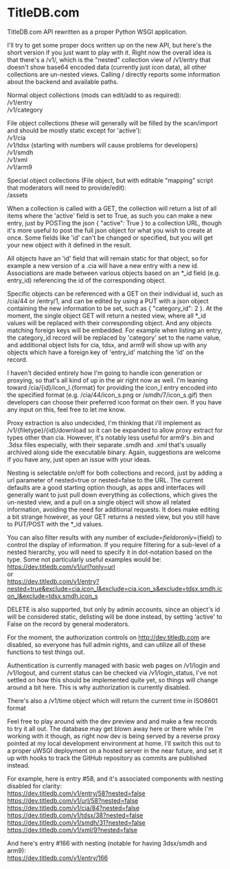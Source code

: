 # TitleDB.com

TitleDB.com API rewritten as a proper Python WSGI application.

I'll try to get some proper docs written up on the new API, but here's the short version if you just want to play with it. Right now the overall idea is that there's a /v1/, which is the "nested" collection view of /v1/entry that doesn't show base64 encoded data (currently just icon data), all other collections are un-nested views. Calling / directly reports some information about the backend and available paths.

Normal object collections (mods can edit/add to as required):  
/v1/entry  
/v1/category  

File object collections (these will generally will be filled by the scan/import and should be mostly static except for 'active'):  
/v1/cia  
/v1/tdsx (starting with numbers will cause problems for developers)  
/v1/smdh  
/v1/xml  
/v1/arm9  

Special object collections (File object, but with editable "mapping" script that moderators will need to provide/edit):  
/assets  

When a collection is called with a GET, the collection will return a list of all items where the 'active' field is set to True, as such you can make a new entry, just by POSTing the json { "active": True } to a collection URL, though it's more useful to post the full json object for what you wish to create at once. Some fields like 'id' can't be changed or specified, but you will get your new object with it defined in the result.

All objects have an 'id' field that will remain static for that object, so for example a new version of a .cia will have a new entry with a new id. Associations are made between various objects based on an *_id field (e.g. entry_id) referencing the id of the corresponding object.

Specific objects can be referenced with a GET on their individual id, such as /cia/44 or /entry/1, and can be edited by using a PUT with a json object containing the new information to be set, such as { "category_id": 2 }. At the moment, the single object GET will return a nested view, where all *_id values will be replaced with their corresponding object. And any objects matching foreign keys will be embedded. For example when listing an entry, the category_id record will be replaced by 'category' set to the name value, and additional object lists for cia, tdsx, and arm9 will show up with any objects which have a foreign key of 'entry_id' matching the 'id' on the record.

I haven't decided entirely how I'm going to handle icon generation or proxying, so that's all kind of up in the air right now as well. I'm leaning toward /cia/{id}/icon_l.{format} for providing the icon_l entry encoded into the specified format (e.g. /cia/44/icon_s.png or /smdh/7/icon_s.gif) then developers can choose their preferred icon format on their own. If you have any input on this, feel free to let me know.

Proxy extraction is also undecided, I'm thinking that i'll implement as /v1/{filetype}/{id}/download so it can be expanded to allow proxy extract for types other than cia. However, it's notably less useful for arm9's .bin and .3dsx files especially, with their separate .smdh and .xml that's usually archived along side the executable binary. Again, suggestions are welcome if you have any, just open an issue with your ideas.

Nesting is selectable on/off for both collections and record, just by adding a url parameter of nested=true or nested=false to the URL. The current defaults are a good starting option though, as apps and interfaces will generally want to just pull down everything as collections, which gives the un-nested view, and a pull on a single object will show all related information, avoiding the need for additional requests. It does make editing a bit strange however, as your GET returns a nested view, but you still have to PUT/POST with the *_id values.

You can also filter results with any number of exclude=${field} or only=${field} to control the display of information. If you require filtering for a sub-level of a nested hierarchy, you will need to specify it in dot-notation based on the type. Some not particularly useful examples would be:  
https://dev.titledb.com/v1/url?only=url  
or  
https://dev.titledb.com/v1/entry?nested=true&exclude=cia.icon_l&exclude=cia.icon_s&exclude=tdsx.smdh.icon_l&exclude=tdsx.smdh.icon_s  

DELETE is also supported, but only by admin accounts, since an object's id will be considered static, delisting will be done instead, by setting 'active' to False on the record by general moderators.

For the moment, the authorization controls on http://dev.titledb.com are disabled, so everyone has full admin rights, and can utilize all of these functions to test things out. 

Authentication is currently managed with basic web pages on /v1/login and /v1/logout, and current status can be checked via /v1/login_status, I've not settled on how this should be implemented quite yet, so things will change around a bit here. This is why authorization is currently disabled.

There's also a /v1/time object which will return the current time in ISO8601 format

Feel free to play around with the dev preview and and make a few records to try it all out. The database may get blown away here or there while I'm working with it though, as right now dev is being served by a reverse proxy pointed at my local development environment at home. I'll switch this out to a proper uWSGI deployment on a hosted server in the near future, and set it up with hooks to track the GitHub repository as commits are published instead.


For example, here is entry #58, and it's associated components with nesting disabled for clarity:  
https://dev.titledb.com/v1/entry/58?nested=false  
https://dev.titledb.com/v1/url/58?nested=false  
https://dev.titledb.com/v1/cia/84?nested=false  
https://dev.titledb.com/v1/tdsx/38?nested=false  
https://dev.titledb.com/v1/smdh/31?nested=false  
https://dev.titledb.com/v1/xml/9?nested=false  


And here's entry #166 with nesting (notable for having 3dsx/smdh and arm9):  
https://dev.titledb.com/v1/entry/166  
